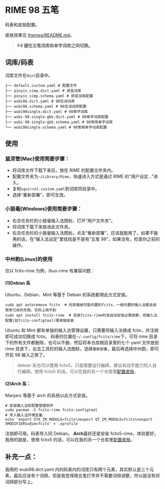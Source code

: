 # RIME 98 五笔

码表和皮肤配置。

皮肤效果见 [themes/README.md](themes/README.md)。

> **F4 键在五笔词库和单字词库之间切换。**

## 词库/码表

词库文件在`dist`目录中。

```
├── default.custom.yaml # 配置文件
├── pinyin_simp.dict.yaml # 拼音词库
├── pinyin_simp.schema.yaml # 拼音词库配置
├── wubi98.dict.yaml # 98含词词库
├── wubi98.schema.yaml # 98含词词库配置
├── wubi98single.dict.yaml # 98单字词库
├── wubi-98-single-gbk.dict.yaml # 98单字词库配置
├── wubi-98-single-gbk.schema.yaml # 98常用单字词库
└── wubi98single.schema.yaml # 98常用单字词库配置
```

## 使用

### 鼠须管(Mac)使用简要步骤：

- 将词库文件下载下来后，放在 RIME 的配置文件夹内。
- 配置文件夹为`~/Library/Rime`，快速进入方式是通过 RIME 的“用户设定...”进入。
- 复制`squirrel.custom.yaml`到词库同目录中。
- 选择“重新部署”，即可生效。

### 小狼毫(Windows)使用简要步骤：

- 右击任务栏的小狼毫输入法图标，打开“用户文件夹”。
- 将词库下载下来放进此文件夹。
- 右击任务栏的小狼毫输入法图标，点击“重新部署”，应该就能用了。如果不能用的话，在“输入法设定”里找找是不是有“五笔 98”，如果没有，检查你之前的操作。

### 中州韵(Linux)的使用

仅以 fcitx-rime 为例，ibus-rime 有兼容问题：

#### (1)Debian 系

Ubuntu、Debian、Mint 等基于 Debian 的系统都用此方式安装。

```shell
sudo apt autoremove fcitx  # 先卸载掉可能内置的fcitx，一般内置的输入法都会装很多冗余的东西，实际上用不到
sudo apt install fcitx-rime  # 安装fcitx-rime时会自动安装必需依赖，但输入法配置(如fcitx-configtool)需单独安装
```

Ubuntu 和 Mint 都有单独的输入法管理设置，只需要将输入法换成 fcitx，并注销即可成功切换成 fcitx。
码表的位置在`~/.config/fcitx/rime`下，可将 rime 目录下的所有文件都删除，也可以不删，然后将本仓库根目录里的七个 yaml 文件放到 rime 目录下，右击工具栏的输入法图标，选择`重新部署`，最后再选择中州韵，即可开启 98 输入之旅了。

> debian 系也可以使用 fcitx5，只是需要自行编绎，建议有动手能力的人自行编绎。使用 fcitx5 的话，可以在我的另一个仓库里[配置皮肤](https://github.com/thep0y/fcitx5-themes)。

#### (2)Arch 系：

Manjaro 等基于 arch 的系统以此方式安装。

```shell
# 安装输入法和配置管理软件
sudo pacman -S fcitx-rime fcitx-configtool
# 写入输入法环境变量
echo 'export GTK_IM_MODULE=fcitx\nexport QT_IM_MODULE=fcitx\nexport XMODIFIERS=@im=fcitx' > .xprofile
```

注销即可用。码表导入同 Debian。
**Arch**最好还是安装 fcitx5-rime，体验更好，我用的就是，使用 fcitx5 的话，可以在我的另一个仓库里[配置皮肤](https://github.com/thep0y/fcitx5-themes)。

## 补充一点：

我用的 wubi98.dict.yaml 内的码表内的词库只有两个元素，其实默认是三个元素，最后应该有个词频，但是我觉得用五笔打字并不需要词频调整，所以就没有将词频部分写上。
